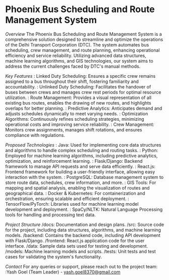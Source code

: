 # Phoenix Bus Scheduling and Route Management System

_Overview_
The Phoenix Bus Scheduling and Route Management System is a comprehensive solution designed to streamline and optimize the operations of the Delhi Transport Corporation (DTC). The system automates bus scheduling, crew management, and route planning, enhancing operational efficiency and service reliability. Utilizing advanced data structures, machine learning algorithms, and GIS technologies, our system aims to address the current challenges faced by DTC's manual methods.

_Key Features_
: Linked Duty Scheduling: Ensures a specific crew remains assigned to a bus throughout their shift, fostering familiarity and accountability.
: Unlinked Duty Scheduling: Facilitates the handover of buses between crews and manages crew rest periods for optimal resource utilization.
: Route Management: Provides a visual representation of all existing bus routes, enables the drawing of new routes, and highlights overlaps for better planning.
: Predictive Analytics: Anticipates demand and adjusts schedules dynamically to meet varying needs.
: Optimization Algorithms: Continuously refines scheduling strategies, minimizing operational costs and improving service reliability.
: Crew Management: Monitors crew assignments, manages shift rotations, and ensures compliance with regulations.

_Proposed Technologies_
: Java: Used for implementing core data structures and algorithms to handle complex scheduling and routing tasks.
: Python: Employed for machine learning algorithms, including predictive analytics, optimization, and reinforcement learning.
: Flask/Django: Backend framework to manage API requests and serve data efficiently.
: React.js: Frontend framework for building a user-friendly interface, allowing easy interaction with the system.
: PostgreSQL: Database management system to store route data, schedules, crew information, and more.
: GIS Tools: For mapping and spatial analysis, enabling the visualization of routes and geographical data.
: Docker & Kubernetes: For containerization and orchestration, ensuring scalable and efficient deployment.
: TensorFlow/PyTorch: Libraries used for machine learning model development and deployment.
: SpaCy/NLTK: Natural Language Processing tools for handling and processing text data.

_Project Structure_
/docs: Documentation and design plans.
/src: Source code for the project, including data structures, algorithms, and machine learning models.
/backend: Contains the backend code, including API development with Flask/Django.
/frontend: React.js application code for the user interface.
/data: Sample data sets used for testing and development.
/models: Machine learning models and scripts.
/tests: Unit tests and test cases for validating the system's functionality.

_Contact_
For any queries or support, please reach out to the project team:
:Yash Goel (Team Leader) - yash.goel8370@gmail.com
